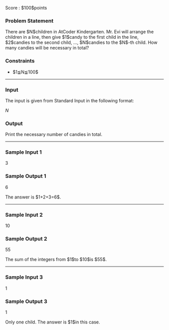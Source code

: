 
<div>

<span>

<span>

<p>
Score : $100$points
</p>

<div>

<section>

### **Problem Statement**

<p>
There are $N$children in AtCoder Kindergarten. Mr. Evi will arrange the children in a line, then give $1$candy to the first child in the line, $2$candies to the second child, ..., $N$candies to the $N$-th child. How many candies will be necessary in total?
</p>

</section>

</div>

<div>

<section>

### **Constraints**

<ul>

<li>
$1≦N≦100$
</li>

</ul>

</section>

</div>

---

<div>

<div>

<section>

### **Input**

<p>
The input is given from Standard Input in the following format:
</p>

<div>

$N$
</div>

</section>

</div>

<div>

<section>

### **Output**

<p>
Print the necessary number of candies in total.
</p>

</section>

</div>

</div>

---

<div>

<section>

### **Sample Input 1**

<div>

3

</div>

</section>

</div>

<div>

<section>

### **Sample Output 1**

<div>

6

</div>

<p>
The answer is $1+2+3=6$.
</p>

</section>

</div>

---

<div>

<section>

### **Sample Input 2**

<div>

10

</div>

</section>

</div>

<div>

<section>

### **Sample Output 2**

<div>

55

</div>

<p>
The sum of the integers from $1$to $10$is $55$.
</p>

</section>

</div>

---

<div>

<section>

### **Sample Input 3**

<div>

1

</div>

</section>

</div>

<div>

<section>

### **Sample Output 3**

<div>

1

</div>

<p>
Only one child. The answer is $1$in this case.
</p>

</section>

</div>

</span>

</span>

</div>
